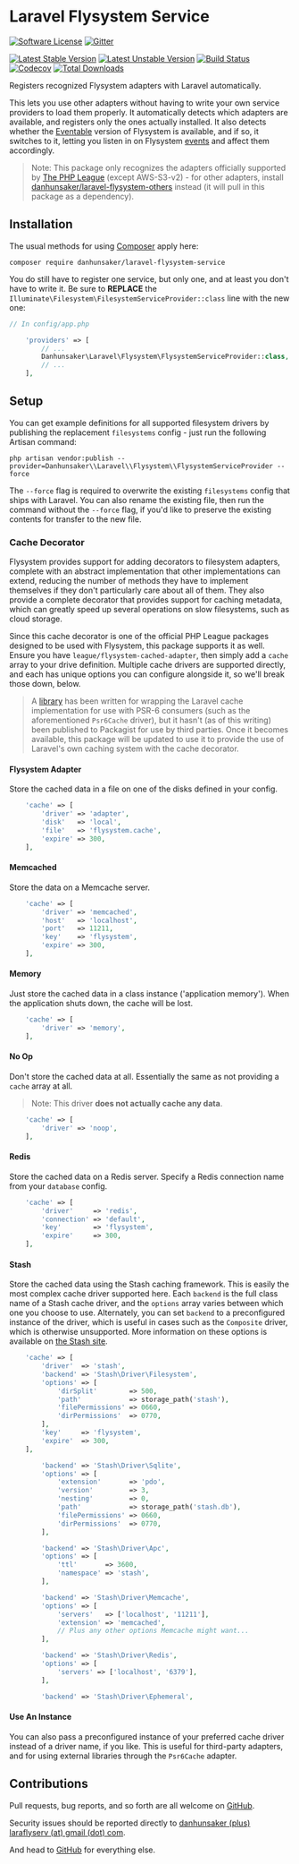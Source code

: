 # Laravel Flysystem Service #

[![Software License](https://img.shields.io/packagist/l/danhunsaker/laravel-flysystem-service.svg?style=flat-square)](LICENSE)
[![Gitter](https://img.shields.io/gitter/room/danhunsaker/laravel-flysystem-service.svg?style=flat-square)](https://gitter.im/danhunsaker/laravel-flysystem-service)

[![Latest Stable Version](https://img.shields.io/packagist/v/danhunsaker/laravel-flysystem-service.svg?label=stable&style=flat-square)](https://github.com/danhunsaker/laravel-flysystem-service/releases)
[![Latest Unstable Version](https://img.shields.io/packagist/vpre/danhunsaker/laravel-flysystem-service.svg?label=unstable&style=flat-square)](https://github.com/danhunsaker/laravel-flysystem-service)
[![Build Status](https://img.shields.io/travis/danhunsaker/laravel-flysystem-service.svg?style=flat-square)](https://travis-ci.org/danhunsaker/laravel-flysystem-service)
[![Codecov](https://img.shields.io/codecov/c/github/danhunsaker/laravel-flysystem-service.svg?style=flat-square)](https://codecov.io/gh/danhunsaker/laravel-flysystem-service)
[![Total Downloads](https://img.shields.io/packagist/dt/danhunsaker/laravel-flysystem-service.svg?style=flat-square)](https://packagist.org/packages/danhunsaker/laravel-flysystem-service)

Registers recognized Flysystem adapters with Laravel automatically.

This lets you use other adapters without having to write your own service
providers to load them properly.  It automatically detects which adapters are
available, and registers only the ones actually installed.  It also detects
whether the [Eventable](https://github.com/thephpleague/flysystem-eventable-filesystem)
version of Flysystem is available, and if so, it switches to it, letting you
listen in on Flysystem [events](http://event.thephpleague.com/) and affect them
accordingly.

> Note: This package only recognizes the adapters officially supported by
> [The PHP League](https://github.com/thephpleague?query=flysystem)
> (except AWS-S3-v2) - for other adapters, install
> [danhunsaker/laravel-flysystem-others](https://github.com/danhunsaker/laravel-flysystem-others)
> instead (it will pull in this package as a dependency).

## Installation ##

The usual methods for using [Composer](https://getcomposer.org) apply here:

    composer require danhunsaker/laravel-flysystem-service

You do still have to register one service, but only one, and at least you don't
have to write it.  Be sure to **REPLACE** the
`Illuminate\Filesystem\FilesystemServiceProvider::class` line with the new one:

```php
// In config/app.php

    'providers' => [
        // ...
        Danhunsaker\Laravel\Flysystem\FlysystemServiceProvider::class,
        // ...
    ],
```

## Setup ##

You can get example definitions for all supported filesystem drivers by
publishing the replacement `filesystems` config - just run the following Artisan
command:

```
php artisan vendor:publish --provider=Danhunsaker\\Laravel\\Flysystem\\FlysystemServiceProvider --force
```

The `--force` flag is required to overwrite the existing `filesystems` config
that ships with Laravel.  You can also rename the existing file, then run the
command without the `--force` flag, if you'd like to preserve the existing
contents for transfer to the new file.

### Cache Decorator ###

Flysystem provides support for adding decorators to filesystem adapters,
complete with an abstract implementation that other implementations can extend,
reducing the number of methods they have to implement themselves if they don't
particularly care about all of them.  They also provide a complete decorator
that provides support for caching metadata, which can greatly speed up several
operations on slow filesystems, such as cloud storage.

Since this cache decorator is one of the official PHP League packages designed
to be used with Flysystem, this package supports it as well.  Ensure you have
`league/flysystem-cached-adapter`, then simply add a `cache` array to your drive
definition.  Multiple cache drivers are supported directly, and each has unique
options you can configure alongside it, so we'll break those down, below.

> A [library](https://github.com/madewithlove/illuminate-psr-cache-bridge) has
> been written for wrapping the Laravel cache implementation for use with PSR-6
> consumers (such as the aforementioned `Psr6Cache` driver), but it hasn't (as
> of this writing) been published to Packagist for use by third parties.  Once
> it becomes available, this package will be updated to use it to provide the
> use of Laravel's own caching system with the cache decorator.

#### Flysystem Adapter ####

Store the cached data in a file on one of the disks defined in your config.

```php
    'cache' => [
        'driver' => 'adapter',
        'disk'   => 'local',
        'file'   => 'flysystem.cache',
        'expire' => 300,
    ],
```

#### Memcached ####

Store the data on a Memcache server.

```php
    'cache' => [
        'driver' => 'memcached',
        'host'   => 'localhost',
        'port'   => 11211,
        'key'    => 'flysystem',
        'expire' => 300,
    ],
```

#### Memory ####

Just store the cached data in a class instance ('application memory').  When the
application shuts down, the cache will be lost.

```php
    'cache' => [
        'driver' => 'memory',
    ],
```

#### No Op ####

Don't store the cached data at all.  Essentially the same as not providing a
`cache` array at all.

> Note: This driver **does not actually cache any data**.

```php
    'cache' => [
        'driver' => 'noop',
    ],
```

#### Redis ####

Store the cached data on a Redis server.  Specify a Redis connection name from
your `database` config.

```php
    'cache' => [
        'driver'     => 'redis',
        'connection' => 'default',
        'key'        => 'flysystem',
        'expire'     => 300,
    ],
```

#### Stash ####

Store the cached data using the Stash caching framework.  This is easily the
most complex cache driver supported here.  Each `backend` is the full class name
of a Stash cache driver, and the `options` array varies between which one you
choose to use.  Alternately, you can set `backend` to a preconfigured instance
of the driver, which is useful in cases such as the `Composite` driver, which is
otherwise unsupported.  More information on these options is available on
[the Stash site](http://www.stashphp.com/Drivers.html).

```php
    'cache' => [
        'driver'  => 'stash',
        'backend' => 'Stash\Driver\Filesystem',
        'options' => [
            'dirSplit'        => 500,
            'path'            => storage_path('stash'),
            'filePermissions' => 0660,
            'dirPermissions'  => 0770,
        ],
        'key'     => 'flysystem',
        'expire'  => 300,
    ],
```

```php
        'backend' => 'Stash\Driver\Sqlite',
        'options' => [
            'extension'       => 'pdo',
            'version'         => 3,
            'nesting'         => 0,
            'path'            => storage_path('stash.db'),
            'filePermissions' => 0660,
            'dirPermissions'  => 0770,
        ],
```

```php
        'backend' => 'Stash\Driver\Apc',
        'options' => [
            'ttl'       => 3600,
            'namespace' => 'stash',
        ],
```

```php
        'backend' => 'Stash\Driver\Memcache',
        'options' => [
            'servers'   => ['localhost', '11211'],
            'extension' => 'memcached',
            // Plus any other options Memcache might want...
        ],
```

```php
        'backend' => 'Stash\Driver\Redis',
        'options' => [
            'servers' => ['localhost', '6379'],
        ],
```

```php
        'backend' => 'Stash\Driver\Ephemeral',
```

#### Use An Instance ####

You can also pass a preconfigured instance of your preferred cache driver
instead of a driver name, if you like.  This is useful for third-party adapters,
and for using external libraries through the `Psr6Cache` adapter.

## Contributions ##

Pull requests, bug reports, and so forth are all welcome on [GitHub][].

Security issues should be reported directly to [danhunsaker (plus) laraflyserv
(at) gmail (dot) com](mailto:danhunsaker+laraflyserv@gmail.com).

And head to [GitHub][] for everything else.

[GitHub]:https://github.com/danhunsaker/laravel-flysystem-service
